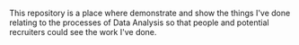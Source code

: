 This repository is a place where demonstrate and show the things I've done relating to the processes of Data Analysis so that people and potential recruiters could see the work I've done. 

